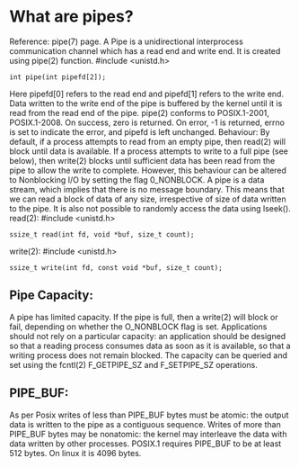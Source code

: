 # What are pipes?
Reference: pipe(7) page. 
A Pipe is a unidirectional interprocess communication channel which has a read end and write end. It is created using pipe(2) function.
    #include <unistd.h>

    int pipe(int pipefd[2]);

Here pipefd[0] refers to the read end and pipefd[1] refers to the write end. Data written to the write end of the pipe is buffered by the kernel until it is read from the read end of the pipe. pipe(2) conforms to POSIX.1-2001, POSIX.1-2008.
On success, zero is returned.  On error, -1 is returned, errno is set to indicate the error, and pipefd is left unchanged.
Behaviour: By default, if a process attempts to read from an empty pipe, then read(2) will block until data is available.  If a process attempts to write to a full pipe (see below), then write(2) blocks until sufficient data has been read from the pipe to allow the write to complete. However, this behaviour can be altered to Nonblocking I/O by setting the flag 0_NONBLOCK.
A pipe is a data stream, which implies that there is no message boundary. This means that we can read a block of data of any size, irrespective of size of data written to the pipe. It is also not possible to randomly access the data using lseek().
read(2):
    #include <unistd.h>

    ssize_t read(int fd, void *buf, size_t count);

write(2):
    #include <unistd.h>

    ssize_t write(int fd, const void *buf, size_t count);

## Pipe Capacity:
A pipe has limited capacity. If the pipe is full, then a write(2) will block or fail, depending on whether the O_NONBLOCK flag is set. Applications should not rely on a particular capacity: an application should be designed so that a reading process consumes data as soon as it is available, so that a writing process does not remain blocked.
The capacity can be queried and set using the fcntl(2) F_GETPIPE_SZ and F_SETPIPE_SZ operations.

## PIPE_BUF:
As per Posix  writes of less than PIPE_BUF bytes must be atomic: the output data is written to the pipe as a contiguous sequence.  Writes of more than PIPE_BUF bytes may be nonatomic: the kernel may interleave the data with data written by other processes.  POSIX.1 requires PIPE_BUF to be at least 512 bytes. On linux it is 4096 bytes.
